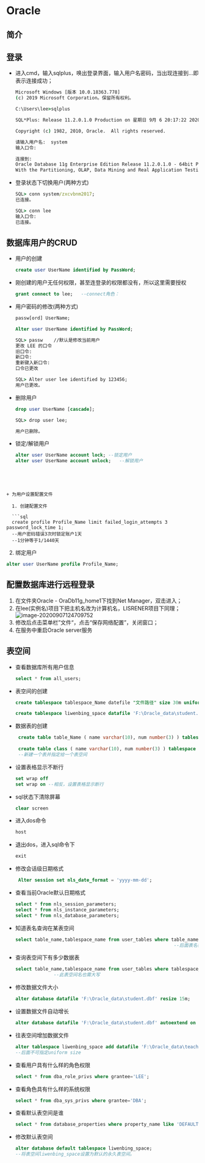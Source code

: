 # Oracle

## 简介



## 登录

+ 进入cmd，输入sqlplus，唤出登录界面，输入用户名密码，当出现连接到...即表示连接成功；

  ```cmd
  Microsoft Windows [版本 10.0.18363.778]
  (c) 2019 Microsoft Corporation。保留所有权利。
  
  C:\Users\lee>sqlplus
  
  SQL*Plus: Release 11.2.0.1.0 Production on 星期日 9月 6 20:17:22 2020
  
  Copyright (c) 1982, 2010, Oracle.  All rights reserved.
  
  请输入用户名:  system
  输入口令:
  
  连接到:
  Oracle Database 11g Enterprise Edition Release 11.2.0.1.0 - 64bit Production
  With the Partitioning, OLAP, Data Mining and Real Application Testing options
  ```

  

+ 登录状态下切换用户(两种方式)

  ```cmd
  SQL> conn system/zxcvbnm2017;
  已连接。
  
  SQL> conn lee
  输入口令:
  已连接。
  ```

  



## 数据库用户的CRUD

+ 用户的创建

  ```sql
  create user UserName identified by PassWord;
  ```

+ 刚创建的用户无任何权限，甚至连登录的权限都没有，所以这里需要授权

  ```sql
  grant connect to lee;   --connect角色：
  ```



+ 用户密码的修改(两种方式)

  ```sql
  passw[ord] UserName;
  
  Alter user UserName identified by PassWord;
  ```

  ```cmd
  SQL> passw    //默认是修改当前用户
  更改 LEE 的口令
  旧口令:
  新口令:
  重新键入新口令:
  口令已更改
  
  SQL> Alter user lee identified by 123456;
  用户已更改。
  ```



+ 删除用户

  ```sql
  drop user UserName [cascade];
  ```

  ```cmd
  SQL> drop user lee;
  
  用户已删除。
  ```

  

+ 锁定/解锁用户

  ```sql
  alter user UserName account lock;	--锁定用户
  alter user UserName account unlock;	--解锁用户
  ```
```
  



+ 为用户设置配置文件

  1. 创建配置文件

  ```sql
  create profile Profile_Name limit failed_login_attempts 3 password_lock_time 1;
  --用户密码错误3次时锁定账户1天
  --1分钟等于1/1440天
```

  2. 绑定用户

  ```sql
  alter user UserName profile Profile_Name;
  ```

  

## 配置数据库进行远程登录

1. 在文件夹Oracle - OraDb11g_home1下找到Net Manager，双击进入；
2. 在lee(实例名)项目下把主机名改为计算机名，LISRENER项目下同理；![image-20200907124709752](C:\Users\lee\AppData\Roaming\Typora\typora-user-images\image-20200907124709752.png)
3. 修改后点击菜单栏”文件“，点击“保存网络配置”，关闭窗口；
4. 在服务中重启Oracle server服务



## 表空间

+ 查看数据库所有用户信息

  ```sql
  select * from all_users;
  ```



+ 表空间的创建

  ```sql
  create tablespace tablespace_Name datefile "文件路径" size 30m uniform size 128k;
  
  create tablespace liwenbing_space datafile 'F:\Oracle_data\student.dbf' size 30m uniform size 128k;  --实例
  ```



+ 数据表的创建

  ```sql
   create table table_Name ( name varchar(10), num number(3) ) tablespace tablespace_Name;
   
   create table class ( name varchar(10), num number(3) ) tablespace liwenbing_space;
   --新建一个表并指定给一个表空间
  ```



+ 设置表格显示不断行

  ```sql
  set wrap off
  set wrap on --相反，设置表格显示断行
  ```

+ sql状态下清除屏幕

  ```sql
  clear screen
  ```

+ 进入dos命令

  ```sql
  host
  ```

+ 退出dos，进入sql命令下

  ```sql
  exit
  ```

+ 修改会话级日期格式

  ```sql
   Alter session set nls_date_format = 'yyyy-mm-dd';
  ```

+ 查看当前Oracle默认日期格式

  ```sql
  select * from nls_session_parameters;
  select * from nls_instance_parameters;
  select * from nls_database_parameters;
  ```

  

+ 知道表名查询在某表空间

  ```sql
  select table_name,tablespace_name from user_tables where table_name='CLASS';
  															--后面表名称需要大写
  ```

+ 查询表空间下有多少数据表

  ```sql
  select table_name,tablespace_name from user_tables where tablespace_name='LIWENBING_SPACE';
  				--此表空间名也需大写
  ```



+ 修改数据文件大小

  ```sql
  alter database datafile 'F:\Oracle_data\student.dbf' resize 15m;
  ```

+ 设置数据文件自动增长

  ```sql
  alter database datafile 'F:\Oracle_data\student.dbf' autoextend on next 10m maxsize 500m;
  ```

+ 往表空间增加数据文件

  ```sql
  alter tablespace liwenbing_space add datafile 'F:\Oracle_data\teacher.dbf' size 10m; 
  --后面不可指定uniform size
  ```



+ 查看用户具有什么样的角色权限

  ```sql
  select * from dba_role_privs where grantee='LEE';
  ```

+ 查看角色具有什么样的系统权限

  ```sql
  select * from dba_sys_privs where grantee='DBA';
  ```

  

+ 查看默认表空间是谁

  ```sql
  select * from database_properties where property_name like 'DEFAULT%';
  ```

+ 修改默认表空间

  ```sql
  alter database default tablespace liwenbing_space;
  --将表空间liwenbing_space设置为默认的永久表空间。
  ```

  

